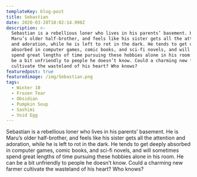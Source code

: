 ```yaml
---
templateKey: blog-post
title: Sebastian
date: 2020-03-28T18:02:14.998Z
description: >-
  Sebastian is a rebellious loner who lives in his parents’ basement. He is
  Maru’s older half-brother, and feels like his sister gets all the attention
  and adoration, while he is left to rot in the dark. He tends to get deeply
  absorbed in computer games, comic books, and sci-fi novels, and will sometimes
  spend great lengths of time pursuing these hobbies alone in his room. He can
  be a bit unfriendly to people he doesn’t know. Could a charming new farmer
  cultivate the wasteland of his heart? Who knows?
featuredpost: true
featuredimage: /img/Sebastian.png
tags:
  - Winter 10
  - Frozen Tear
  - Obsidian
  - Pumpkin Soup
  - Sashimi
  - Void Egg
---
```

Sebastian is a rebellious loner who lives in his parents’ basement. He is Maru’s older half-brother, and feels like his sister gets all the attention and adoration, while he is left to rot in the dark. He tends to get deeply absorbed in computer games, comic books, and sci-fi novels, and will sometimes spend great lengths of time pursuing these hobbies alone in his room. He can be a bit unfriendly to people he doesn’t know. Could a charming new farmer cultivate the wasteland of his heart? Who knows?
